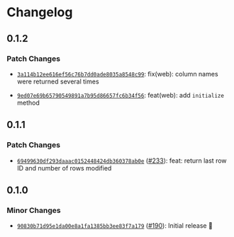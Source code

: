 # Changelog

## 0.1.2

### Patch Changes

- [`3a114b12ee616ef56c76b7dd0ade8035a8548c99`](https://github.com/capawesome-team/capacitor-plugins-sponsorware/commit/3a114b12ee616ef56c76b7dd0ade8035a8548c99): fix(web): column names were returned several times

- [`9ed07e69b65790549891a7b95d86657fc6b34f56`](https://github.com/capawesome-team/capacitor-plugins-sponsorware/commit/9ed07e69b65790549891a7b95d86657fc6b34f56): feat(web): add `initialize` method

## 0.1.1

### Patch Changes

- [`69499630df293daaac0152448424db360378ab0e`](https://github.com/capawesome-team/capacitor-plugins-sponsorware/commit/69499630df293daaac0152448424db360378ab0e) ([#233](https://github.com/capawesome-team/capacitor-plugins-sponsorware/pull/233)): feat: return last row ID and number of rows modified

## 0.1.0

### Minor Changes

- [`90830b71d95e1da00e8a1fa1385bb3ee83f7a179`](https://github.com/capawesome-team/capacitor-plugins-sponsorware/commit/90830b71d95e1da00e8a1fa1385bb3ee83f7a179) ([#190](https://github.com/capawesome-team/capacitor-plugins-sponsorware/pull/190)): Initial release 🎉

